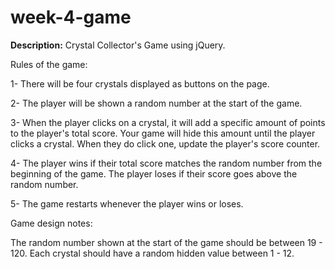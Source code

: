 # week-4-game

**Description:** Crystal Collector's Game using jQuery. 

Rules of the game:

1- There will be four crystals displayed as buttons on the page. 

2- The player will be shown a random number at the start of the game.

3- When the player clicks on a crystal, it will add a specific amount of points to the player's total score. 
	Your game will hide this amount until the player clicks a crystal.
	When they do click one, update the player's score counter.

4- The player wins if their total score matches the random number from the beginning of the game.
	The player loses if their score goes above the random number.

5- The game restarts whenever the player wins or loses.

Game design notes:

The random number shown at the start of the game should be between 19 - 120.
Each crystal should have a random hidden value between 1 - 12.
